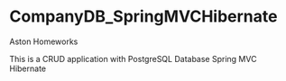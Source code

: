 # CompanyDB_SpringMVCHibernate
Aston Homeworks

This is a CRUD application with 
PostgreSQL Database
Spring MVC
Hibernate 

